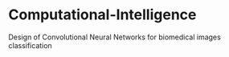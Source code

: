 # Computational-Intelligence
Design of  Convolutional Neural Networks for biomedical images classification
